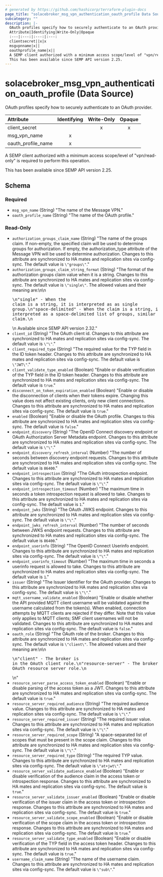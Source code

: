 ```yaml
---
# generated by https://github.com/hashicorp/terraform-plugin-docs
page_title: "solacebroker_msg_vpn_authentication_oauth_profile Data Source - solacebroker"
subcategory: ""
description: |-
  OAuth profiles specify how to securely authenticate to an OAuth provider.
  Attribute|Identifying|Write-Only|Opaque
  :---|:---:|:---:|:---:
  clientsecret||x|x
  msgvpnname|x||
  oauthprofile_name|x||
  A SEMP client authorized with a minimum access scope/level of "vpn/read-only" is required to perform this operation.
  This has been available since SEMP API version 2.25.
---
```


# solacebroker_msg_vpn_authentication_oauth_profile (Data Source)

OAuth profiles specify how to securely authenticate to an OAuth provider.


Attribute|Identifying|Write-Only|Opaque
:---|:---:|:---:|:---:
client_secret||x|x
msg_vpn_name|x||
oauth_profile_name|x||



A SEMP client authorized with a minimum access scope/level of "vpn/read-only" is required to perform this operation.

This has been available since SEMP API version 2.25.



<!-- schema generated by tfplugindocs -->
## Schema

### Required

- `msg_vpn_name` (String) "The name of the Message VPN."
- `oauth_profile_name` (String) "The name of the OAuth profile."

### Read-Only

- `authorization_groups_claim_name` (String) "The name of the groups claim. If non-empty, the specified claim will be used to determine groups for authorization. If empty, the authorization_type attribute of the Message VPN will be used to determine authorization. Changes to this attribute are synchronized to HA mates and replication sites via config-sync. The default value is `\"groups\"`."
- `authorization_groups_claim_string_format` (String) "The format of the authorization groups claim value when it is a string. Changes to this attribute are synchronized to HA mates and replication sites via config-sync. The default value is `\"single\"`. The allowed values and their meaning are:\n\n<pre>\n\"single\" - When the claim is a string, it is interpreted as as single group.\n\"space-delimited\" - When the claim is a string, it is interpreted as a space-delimited list of groups, similar to the \"scope\" claim.\n</pre>\n Available since SEMP API version 2.32."
- `client_id` (String) "The OAuth client id. Changes to this attribute are synchronized to HA mates and replication sites via config-sync. The default value is `\"\"`."
- `client_required_type` (String) "The required value for the TYP field in the ID token header. Changes to this attribute are synchronized to HA mates and replication sites via config-sync. The default value is `\"JWT\"`."
- `client_validate_type_enabled` (Boolean) "Enable or disable verification of the TYP field in the ID token header. Changes to this attribute are synchronized to HA mates and replication sites via config-sync. The default value is `true`."
- `disconnect_on_token_expiration_enabled` (Boolean) "Enable or disable the disconnection of clients when their tokens expire. Changing this value does not affect existing clients, only new client connections. Changes to this attribute are synchronized to HA mates and replication sites via config-sync. The default value is `true`."
- `enabled` (Boolean) "Enable or disable the OAuth profile. Changes to this attribute are synchronized to HA mates and replication sites via config-sync. The default value is `false`."
- `endpoint_discovery` (String) "The OpenID Connect discovery endpoint or OAuth Authorization Server Metadata endpoint. Changes to this attribute are synchronized to HA mates and replication sites via config-sync. The default value is `\"\"`."
- `endpoint_discovery_refresh_interval` (Number) "The number of seconds between discovery endpoint requests. Changes to this attribute are synchronized to HA mates and replication sites via config-sync. The default value is `86400`."
- `endpoint_introspection` (String) "The OAuth introspection endpoint. Changes to this attribute are synchronized to HA mates and replication sites via config-sync. The default value is `\"\"`."
- `endpoint_introspection_timeout` (Number) "The maximum time in seconds a token introspection request is allowed to take. Changes to this attribute are synchronized to HA mates and replication sites via config-sync. The default value is `1`."
- `endpoint_jwks` (String) "The OAuth JWKS endpoint. Changes to this attribute are synchronized to HA mates and replication sites via config-sync. The default value is `\"\"`."
- `endpoint_jwks_refresh_interval` (Number) "The number of seconds between JWKS endpoint requests. Changes to this attribute are synchronized to HA mates and replication sites via config-sync. The default value is `86400`."
- `endpoint_userinfo` (String) "The OpenID Connect Userinfo endpoint. Changes to this attribute are synchronized to HA mates and replication sites via config-sync. The default value is `\"\"`."
- `endpoint_userinfo_timeout` (Number) "The maximum time in seconds a userinfo request is allowed to take. Changes to this attribute are synchronized to HA mates and replication sites via config-sync. The default value is `1`."
- `issuer` (String) "The Issuer Identifier for the OAuth provider. Changes to this attribute are synchronized to HA mates and replication sites via config-sync. The default value is `\"\"`."
- `mqtt_username_validate_enabled` (Boolean) "Enable or disable whether the API provided MQTT client username will be validated against the username calculated from the token(s). When enabled, connection attempts by MQTT clients are rejected if they differ. Note that this value only applies to MQTT clients; SMF client usernames will not be validated. Changes to this attribute are synchronized to HA mates and replication sites via config-sync. The default value is `false`."
- `oauth_role` (String) "The OAuth role of the broker. Changes to this attribute are synchronized to HA mates and replication sites via config-sync. The default value is `\"client\"`. The allowed values and their meaning are:\n\n<pre>\n\"client\" - The broker is in the OAuth client role.\n\"resource-server\" - The broker is in the OAuth resource server role.\n</pre>\n"
- `resource_server_parse_access_token_enabled` (Boolean) "Enable or disable parsing of the access token as a JWT. Changes to this attribute are synchronized to HA mates and replication sites via config-sync. The default value is `true`."
- `resource_server_required_audience` (String) "The required audience value. Changes to this attribute are synchronized to HA mates and replication sites via config-sync. The default value is `\"\"`."
- `resource_server_required_issuer` (String) "The required issuer value. Changes to this attribute are synchronized to HA mates and replication sites via config-sync. The default value is `\"\"`."
- `resource_server_required_scope` (String) "A space-separated list of scopes that must be present in the scope claim. Changes to this attribute are synchronized to HA mates and replication sites via config-sync. The default value is `\"\"`."
- `resource_server_required_type` (String) "The required TYP value. Changes to this attribute are synchronized to HA mates and replication sites via config-sync. The default value is `\"at+jwt\"`."
- `resource_server_validate_audience_enabled` (Boolean) "Enable or disable verification of the audience claim in the access token or introspection response. Changes to this attribute are synchronized to HA mates and replication sites via config-sync. The default value is `true`."
- `resource_server_validate_issuer_enabled` (Boolean) "Enable or disable verification of the issuer claim in the access token or introspection response. Changes to this attribute are synchronized to HA mates and replication sites via config-sync. The default value is `true`."
- `resource_server_validate_scope_enabled` (Boolean) "Enable or disable verification of the scope claim in the access token or introspection response. Changes to this attribute are synchronized to HA mates and replication sites via config-sync. The default value is `true`."
- `resource_server_validate_type_enabled` (Boolean) "Enable or disable verification of the TYP field in the access token header. Changes to this attribute are synchronized to HA mates and replication sites via config-sync. The default value is `true`."
- `username_claim_name` (String) "The name of the username claim. Changes to this attribute are synchronized to HA mates and replication sites via config-sync. The default value is `\"sub\"`."
